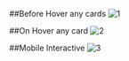 ##Before Hover any cards
![1](https://user-images.githubusercontent.com/45496082/87872381-a6b02480-c9d5-11ea-9bd3-3a870acdb51e.JPG)

##On Hover any card
![2](https://user-images.githubusercontent.com/45496082/87872389-afa0f600-c9d5-11ea-96f0-243cd536b85e.JPG)

##Mobile Interactive
![3](https://user-images.githubusercontent.com/45496082/87872393-b465aa00-c9d5-11ea-866a-20f055bf561d.JPG)

